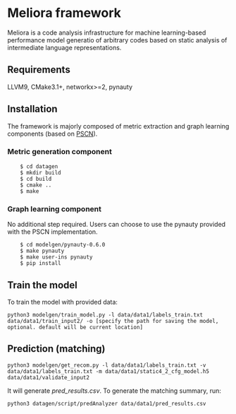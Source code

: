 # Meliora framework
Meliora is a code analysis infrastructure for machine learning-based performance model generatio of arbitrary codes based on static analysis of intermediate language representations.

## Requirements
LLVM9, CMake3.1+, networkx>=2, pynauty

## Installation
The framework is majorly composed of metric extraction and graph learning components (based on [PSCN](https://github.com/tvayer/PSCN)).

### Metric generation component

```
    $ cd datagen
    $ mkdir build
    $ cd build
    $ cmake ..
    $ make
```

### Graph learning component
No additional step required. Users can choose to use the pynauty provided with the PSCN implementation.

```
    $ cd modelgen/pynauty-0.6.0
    $ make pynauty
    $ make user-ins pynauty
    $ pip install
```

## Train the model
To train the model with provided data:
```
python3 modelgen/train_model.py -l data/data1/labels_train.txt data/data1/train_input2/ -o [specify the path for saving the model, optional. default will be current location]
```

## Prediction (matching)
```
python3 modelgen/get_recom.py -l data/data1/labels_train.txt -v data/data1/labels_train.txt -m data/data1/static4_2_cfg_model.h5  data/data1/validate_input2
```

It will generate _pred\_results.csv_. To generate the matching summary, run:
```
python3 datagen/script/predAnalyzer data/data1/pred_results.csv
```

